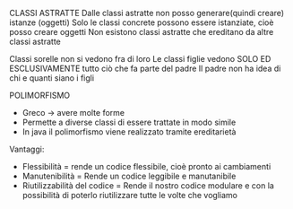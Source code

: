 CLASSI ASTRATTE
Dalle classi astratte non posso generare(quindi creare) istanze (oggetti)
Solo le classi concrete possono essere istanziate, cioè posso creare oggetti
Non esistono classi astratte che ereditano da altre classi astratte

Classi sorelle non si vedono fra di loro
Le classi figlie vedono SOLO ED ESCLUSIVAMENTE tutto ciò che fa parte del padre
Il padre non ha idea di chi e quanti siano i figli

POLIMORFISMO
- Greco -> avere molte forme
- Permette a diverse classi di essere trattate in modo simile
- In java il polimorfismo viene realizzato tramite ereditarietà

Vantaggi:
- Flessibilità = rende un codice flessibile, cioè pronto ai cambiamenti
- Manutenibilità = Rende un codice leggibile e manutanibile
- Riutilizzabilità del codice = Rende il nostro codice modulare e con la possibilità di poterlo riutilizzare tutte le volte che vogliamo